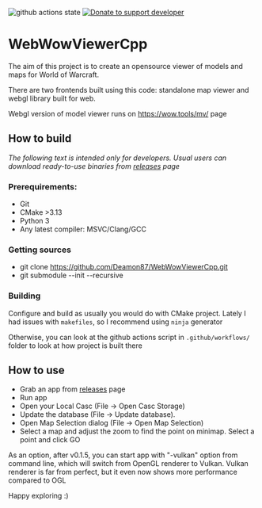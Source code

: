 ![github actions state](https://github.com/Deamon87/WebWowViewerCpp/actions/workflows/main.yml/badge.svg?branch=master)   [![Donate to support developer](https://img.shields.io/badge/Donate-PayPal-green.svg)](https://www.paypal.com/donate/?hosted_button_id=AFUUEL3ZQVVNW)


# WebWowViewerCpp

The aim of this project is to create an opensource viewer of models and maps for World of Warcraft.

There are two frontends built using this code: standalone map viewer and webgl library built for web.

Webgl version of model viewer runs on https://wow.tools/mv/ page


## How to build

*The following text is intended only for developers. Usual users can download ready-to-use binaries from [releases] page*

### Prerequirements:

- Git
- CMake >3.13
- Python 3
- Any latest compiler: MSVC/Clang/GCC

### Getting sources

- git clone https://github.com/Deamon87/WebWowViewerCpp.git
- git submodule --init --recursive

### Building

Configure and build as usually you would do with CMake project. Lately I had issues with `makefiles`, so I recommend using `ninja` generator

Otherwise, you can look at the github actions script in `.github/workflows/` folder to look at how project is built there

## How to use

- Grab an app from [releases] page
- Run app
- Open your Local Casc (File -> Open Casc Storage)
- Update the database (File -> Update database).
- Open Map Selection dialog (File -> Open Map Selection)
- Select a map and adjust the zoom to find the point on minimap. Select a point and click GO

As an option, after v0.1.5, you can start app with "-vulkan" option from command line, which will switch from OpenGL renderer to Vulkan.
Vulkan renderer is far from perfect, but it even now shows more performance compared to OGL

Happy exploring :)

[releases]:https://github.com/Deamon87/WebWowViewerCpp/releases/
